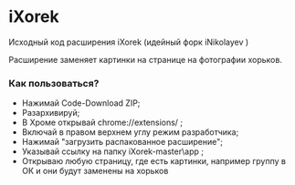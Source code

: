 # iXorek
Исходный код расширения iXorek (идейный форк iNikolayev )


Расширение заменяет картинки на странице на фотографии хорьков.
### Как пользоваться?
- Нажимай Code-Download ZIP;
- Разархивируй;
- В Хроме открывай  chrome://extensions/ ;
- Включай в правом верхнем углу режим разработчика;
- Нажимай "загрузить распакованное расширение";
- Указывай ссылку на папку iXorek-master\app ;
- Открываю любую страницу, где есть картинки, например группу в ОК и они будут заменены на хорьков


